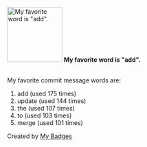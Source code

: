 <img src="https://my-badges.github.io/my-badges/favorite-word.png" alt="My favorite word is &quot;add&quot;." title="My favorite word is &quot;add&quot;." width="128">
<strong>My favorite word is &quot;add&quot;.</strong>
<br><br>

My favorite commit message words are:

1. add (used 175 times)
2. update (used 144 times)
3. the (used 107 times)
4. to (used 103 times)
5. merge (used 101 times)


Created by <a href="https://github.com/my-badges/my-badges">My Badges</a>